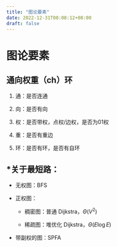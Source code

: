 ```yaml
---
title: "图论要素"
date: 2022-12-31T08:08:12+08:00
draft: false
---
```


# 图论要素

## **通向权重（ch）环**

1. 通：是否连通

2. 向：是否有向

3. 权：是否带权，点权/边权，是否为01权

4. 重：是否有重边

5. 环：是否有环，是否有自环

## \*关于最短路：

- 无权图：BFS

- 正权图：
  
  - 稠密图：普通 Dijkstra，$\Theta(V^2)$
  
  - 稀疏图：堆优化 Dijkstra，$\Theta(E \log E)$

- 带副权的图：SPFA
